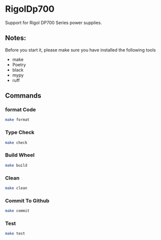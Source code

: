 # RigolDp700
 Support for Rigol DP700 Series power supplies.

## Notes:

Before you start it, please make sure you have installed the following tools

- make
- Poetry
- black
- mypy
- ruff

## Commands

### format Code

```bash
make format
```

### Type Check

```bash
make check
```

### Build Wheel

```bash
make build
```


### Clean

```bash
make clean
```

### Commit To Github

```bash
make commit
```

### Test

```bash
make test
```



